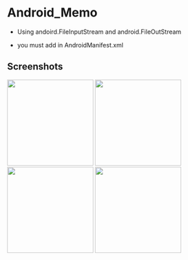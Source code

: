 # Android_Memo

* Using andoird.FileInputStream and android.FileOutStream

* you must add <uses-permission android:name="android.permission.WRITE_EXTERNAL_STORAGE"/> in AndroidManifest.xml

Screenshots
-----------

<div>
<img width="200" src="https://user-images.githubusercontent.com/37185394/52102868-0ff77880-2626-11e9-8418-88fd165b2635.PNG"/>
<img width="200" src="https://user-images.githubusercontent.com/37185394/52102858-fd7d3f00-2625-11e9-849b-802880ae41e6.PNG"/>
<img width="200" src="https://user-images.githubusercontent.com/37185394/52102856-fce4a880-2625-11e9-8443-9a20f2e6cbec.PNG"/>
<img width="200" src="https://user-images.githubusercontent.com/37185394/52102860-fd7d3f00-2625-11e9-8316-84da60ff2524.PNG"/>
</div>
